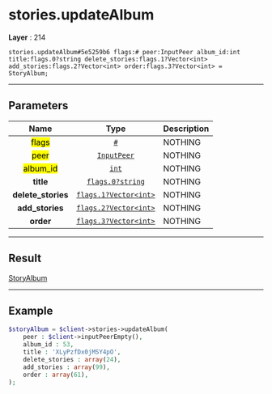 # stories.updateAlbum

**Layer** : 214

```tl
stories.updateAlbum#5e5259b6 flags:# peer:InputPeer album_id:int title:flags.0?string delete_stories:flags.1?Vector<int> add_stories:flags.2?Vector<int> order:flags.3?Vector<int> = StoryAlbum;
```

---

## Parameters

| Name | Type | Description |
| :---: | :---: | :--- |
| <mark>flags</mark> | [`#`](type/#) | NOTHING |
| <mark>peer</mark> | [`InputPeer`](type/InputPeer) | NOTHING |
| <mark>album_id</mark> | [`int`](type/int) | NOTHING |
| **title** | [`flags.0?string`](type/string) | NOTHING |
| **delete_stories** | [`flags.1?Vector<int>`](type/int) | NOTHING |
| **add_stories** | [`flags.2?Vector<int>`](type/int) | NOTHING |
| **order** | [`flags.3?Vector<int>`](type/int) | NOTHING |

---

## Result

[StoryAlbum](type/StoryAlbum)

---

## Example

```php
$storyAlbum = $client->stories->updateAlbum(
	peer : $client->inputPeerEmpty(),
	album_id : 53,
	title : 'XLyPzfDx0jMSY4pO',
	delete_stories : array(24),
	add_stories : array(99),
	order : array(61),
);
```